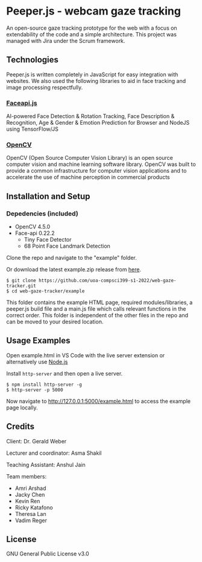 # Peeper.js - webcam gaze tracking
An open-source gaze tracking prototype for the web with a focus on extendability of the code and a simple architecture. This project was managed with Jira under the Scrum framework.

## Technologies
Peeper.js is written completely in JavaScript for easy integration with websites. We also used the following libraries to aid in face tracking and image processing respectfully.

### [Faceapi.js](https://justadudewhohacks.github.io/face-api.js/docs/index.html)
AI-powered Face Detection & Rotation Tracking, Face Description & Recognition, Age & Gender & Emotion Prediction for Browser and NodeJS using TensorFlow/JS

### [OpenCV](https://opencv.org/)
OpenCV (Open Source Computer Vision Library) is an open source computer vision and machine learning software library. OpenCV was built to provide a common infrastructure for computer vision applications and to accelerate the use of machine perception in commercial products

## Installation and Setup

### Depedencies (included)

- OpenCV 4.5.0
- Face-api 0.22.2
	- Tiny Face Detector
	- 68 Point Face Landmark Detection

Clone the repo and navigate to the "example" folder.

Or download the latest example.zip release from [here](https://github.com/AmriArshad/peeperjs/releases).

```shell
$ git clone https://github.com/uoa-compsci399-s1-2022/web-gaze-tracker.git
$ cd web-gaze-tracker/example
```

This folder contains the example HTML page, required modules/libraries, a peeper.js build file and a main.js file which calls relevant functions in the correct order. This folder is independent of the other files in the repo and can be moved to your desired location.

## Usage Examples
Open example.html in VS Code with the live server extension or alternatively use [Node.js](https://nodejs.org/en/download/)

Install `http-server` and then open a live server.
```shell
$ npm install http-server -g
$ http-server -p 5000
```
Now navigate to http://127.0.0.1:5000/example.html to access the example page locally.


## Credits
Client: Dr. Gerald Weber

Lecturer and coordinator: Asma Shakil

Teaching Assistant: Anshul Jain

Team members:
- Amri Arshad
- Jacky Chen
- Kevin Ren
- Ricky Katafono
- Theresa Lan
- Vadim Reger

## License
GNU General Public License v3.0